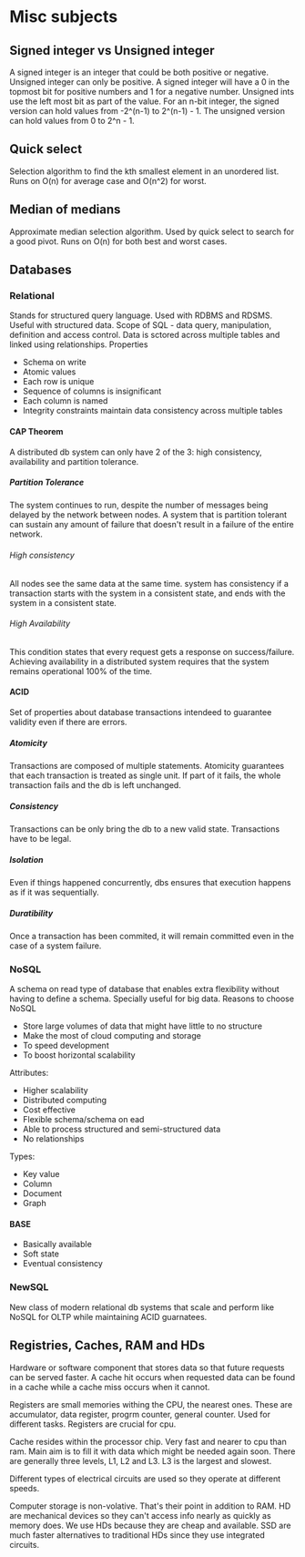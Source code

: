 # Misc subjects

## Signed integer vs Unsigned integer

A signed integer is an integer that could be both positive or negative. Unsigned integer can only be positive. A signed integer will have a 0 in the topmost bit for positive numbers and 1 for a negative number. Unsigned ints use the left most bit as part of the value. For an n-bit integer, the signed version can hold values from -2^(n-1) to 2^(n-1) - 1. The unsigned version can hold values from 0 to 2^n - 1.

## Quick select

Selection algorithm to find the kth smallest element in an unordered list. Runs on O(n) for average case and O(n^2) for worst.

## Median of medians

Approximate median selection algorithm. Used by quick select to search for a good pivot. Runs on O(n) for both best and worst cases.

## Databases

### Relational

Stands for structured query language. Used with RDBMS and RDSMS. Useful with structured data. Scope of SQL - data query, manipulation, definition and access control. Data is sctored across multiple tables and linked using relationships. Properties

- Schema on write
- Atomic values
- Each row is unique
- Sequence of columns is insignificant
- Each column is named
- Integrity constraints maintain data consistency across multiple tables

#### CAP Theorem

A distributed db system can only have 2 of the 3: high consistency, availability and partition tolerance.

##### Partition Tolerance

The system continues to run, despite the number of messages being delayed by the network between nodes. A system that is partition tolerant can sustain any amount of failure that doesn't result in a failure of the entire network.

###### High consistency

All nodes see the same data at the same time. system has consistency if a transaction starts with the system in a consistent state, and ends with the system in a consistent state.

###### High Availability

This condition states that every request gets a response on success/failure. Achieving availability in a distributed system requires that the system remains operational 100% of the time.

#### ACID

Set of properties about database transactions intendeed to guarantee validity even if there are errors.

##### Atomicity

Transactions are composed of multiple statements. Atomicity guarantees that each transaction is treated as single unit. If part of it fails, the whole transaction fails and the db is left unchanged.

##### Consistency

Transactions can be only bring the db to a new valid state. Transactions have to be legal.

##### Isolation

Even if things happened concurrently, dbs ensures that execution happens as if it was sequentially.

##### Duratibility

Once a transaction has been commited, it will remain committed even in the case of a system failure.

### NoSQL

A schema on read type of database that enables extra flexibility without having to define a schema. Specially useful for big data. Reasons to choose NoSQL

- Store large volumes of data that might have little to no structure
- Make the most of cloud computing and storage
- To speed development
- To boost horizontal scalability

Attributes:

- Higher scalability
- Distributed computing
- Cost effective
- Flexible schema/schema on ead
- Able to process structured and semi-structured data
- No relationships

Types:

- Key value
- Column
- Document
- Graph

#### BASE

- Basically available
- Soft state
- Eventual consistency

### NewSQL

New class of modern relational db systems that scale and perform like NoSQL for OLTP while maintaining ACID guarnatees.

## Registries, Caches, RAM and HDs

Hardware or software component that stores data so that future requests can be served faster. A cache hit occurs when requested data can be found in a cache while a cache miss occurs when it cannot.

Registers are small memories withing the CPU, the nearest ones. These are accumulator, data register, progrm counter, general counter. Used for different tasks. Registers are crucial for cpu.

Cache resides within the processor chip. Very fast and nearer to cpu than ram. Main aim is to fill it with data which might be needed again soon. There are generally three levels, L1, L2 and L3. L3 is the largest and slowest.

Different types of electrical circuits are used so they operate at different speeds.

Computer storage is non-volative. That's their point in addition to RAM. HD are mechanical devices so they can't access info nearly as quickly as memory does. We use HDs because they are cheap and available. SSD are much faster alternatives to traditional HDs since they use integrated circuits.